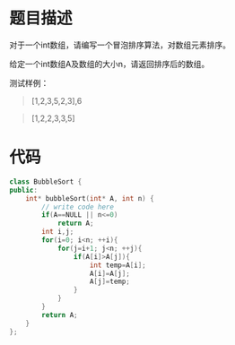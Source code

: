 # 题目描述
对于一个int数组，请编写一个冒泡排序算法，对数组元素排序。

给定一个int数组A及数组的大小n，请返回排序后的数组。 

测试样例：
> [1,2,3,5,2,3],6

> [1,2,2,3,3,5]


# 代码
```cpp
class BubbleSort {
public:
    int* bubbleSort(int* A, int n) {
        // write code here
        if(A==NULL || n<=0)
            return A;
        int i,j;
        for(i=0; i<n; ++i){
            for(j=i+1; j<n; ++j){
                if(A[i]>A[j]){
                    int temp=A[i];
                    A[i]=A[j];
                    A[j]=temp;
                }
            }
        }
        return A;
    }
};
```
